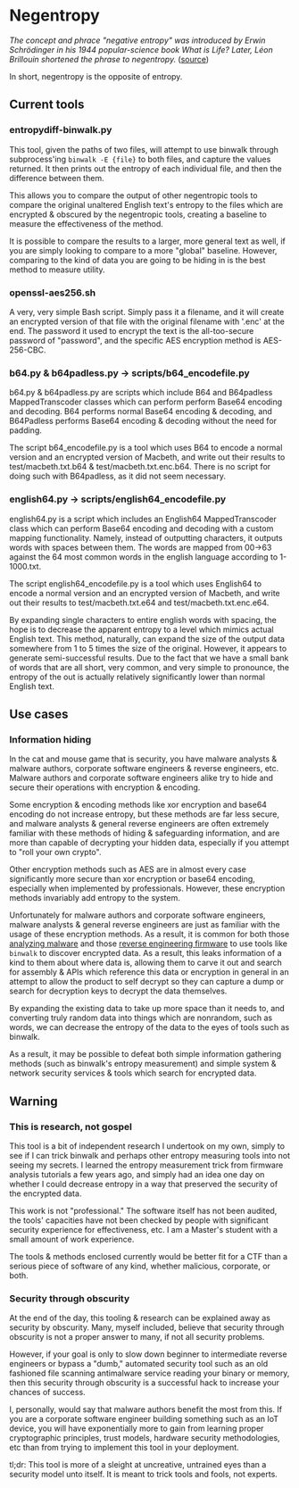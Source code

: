 # Negentropy

*The concept and phrace "negative entropy" was introduced by Erwin Schrödinger in his 1944
popular-science book What is Life? Later, Léon Brillouin shortened the phrase to negentropy.*
([source](https://en.wikipedia.org/wiki/Negentropy))

In short, negentropy is the opposite of entropy.

## Current tools

### entropydiff-binwalk.py
This tool, given the paths of two files, will attempt to use binwalk through subprocess'ing
`binwalk -E {file}` to both files, and capture the values returned. It then prints out the entropy
of each individual file, and then the difference between them.

This allows you to compare the output of other negentropic tools to compare the original unaltered
English text's entropy to the files which are encrypted & obscured by the negentropic tools,
creating a baseline to measure the effectiveness of the method.

It is possible to compare the results to a larger, more general text as well, if you are simply
looking to compare to a more "global" baseline. However, comparing to the kind of data you are
going to be hiding in is the best method to measure utility.

### openssl-aes256.sh
A very, very simple Bash script. Simply pass it a filename, and it will create an encrypted version
of that file with the original filename with '.enc' at the end. The password it used to encrypt the
text is the all-too-secure password of "password", and the specific AES encryption method is
AES-256-CBC.

### b64.py & b64padless.py -> scripts/b64_encodefile.py

b64.py & b64padless.py are scripts which include B64 and B64padless MappedTranscoder classes
which can perform perform Base64 encoding and decoding. B64 performs normal Base64 encoding &
decoding, and B64Padless performs Base64 encoding & decoding without the need for padding.

The script b64_encodefile.py is a tool which uses B64 to encode a normal version and an encrypted
version of Macbeth, and write out their results to test/macbeth.txt.b64 & test/macbeth.txt.enc.b64.
There is no script for doing such with B64padless, as it did not seem necessary.

### english64.py -> scripts/english64_encodefile.py
english64.py is a script which includes an English64 MappedTranscoder class which can perform
Base64 encoding and decoding with a custom mapping functionality. Namely, instead of outputting
characters, it outputs words with spaces between them. The words are mapped from 00->63 against the
64 most common words in the english language according to 1-1000.txt.

The script english64_encodefile.py is a tool which uses English64 to encode a normal version and an
encrypted version of Macbeth, and write out their results to test/macbeth.txt.e64 and
test/macbeth.txt.enc.e64.

By expanding single characters to entire english words with spacing, the hope is to decrease the
apparent entropy to a level which mimics actual English text. This method, naturally, can expand
the size of the output data somewhere from 1 to 5 times the size of the original. However,
it appears to generate semi-successful results. Due to the fact that we have a small bank of words
that are all short, very common, and very simple to pronounce, the entropy of the out is actually
relatively significantly lower than normal English text.

## Use cases

### Information hiding
In the cat and mouse game that is security, you have malware analysts & malware authors, corporate
software engineers & reverse engineers, etc. Malware authors and corporate software engineers alike
try to hide and secure their operations with encryption & encoding.

Some encryption & encoding methods like xor encryption and base64 encoding do not increase entropy,
but these methods are far less secure, and malware analysts & general reverse engineers are often
extremely familiar with these methods of hiding & safeguarding information, and are more than
capable of decrypting your hidden data, especially if you attempt to "roll your own crypto".

Other encryption methods such as AES are in almost every case significantly more secure than xor
encryption or base64 encoding, especially when implemented by professionals. However, these
encryption methods invariably add entropy to the system.

Unfortunately for malware authors and corporate software engineers, malware analysts & general
reverse engineers are just as familiar with the usage of these encryption methods. As a result,
it is common for both those
[analyzing malware](https://securelist.com/looking-for-sophisticated-malware-in-iot-devices/98530/)
and those
[reverse engineering firmware](https://www.refirmlabs.com/reverse-engineering-my-routers-firmware-with-binwalk/)
to use tools like `binwalk` to discover encrypted data. As a result, this leaks information of a kind
to them about where data is, allowing them to carve it out and search for assembly & APIs which
reference this data or encryption in general in an attempt to allow the product to self decrypt
so they can capture a dump or search for decryption keys to decrypt the data themselves.

By expanding the existing data to take up more space than it needs to, and converting truly random
data into things which are nonrandom, such as words, we can decrease the entropy of the data to the
eyes of tools such as binwalk.

As a result, it may be possible to defeat both simple information gathering methods (such as
binwalk's entropy measurement) and simple system & network security services & tools which search
for encrypted data.

## Warning

### This is research, not gospel
This tool is a bit of independent research I undertook on my own, simply to see if I can trick
binwalk and perhaps other entropy measuring tools into not seeing my secrets. I learned the entropy
measurement trick from firmware analysis tutorials a few years ago, and simply had an idea one day
on whether I could decrease entropy in a way that preserved the security of the encrypted data.

This work is not "professional." The software itself has not been audited, the tools' capacities
have not been checked by people with significant security experience for effectiveness, etc. I am
a Master's student with a small amount of work experience.

The tools & methods enclosed currently would be better fit for a CTF than a serious piece of
software of any kind, whether malicious, corporate, or both.

### Security through obscurity
At the end of the day, this tooling & research can be explained away as security by obscurity.
Many, myself included, believe that security through obscurity is not a proper answer to many, if
not all security problems.

However, if your goal is only to slow down beginner to intermediate reverse engineers or bypass a
"dumb," automated security tool such as an old fashioned file scanning antimalware service reading
your binary or memory, then this security through obscurity is a successful hack to increase your
chances of success.

I, personally, would say that malware authors benefit the most from this. If you are a corporate
software engineer building something such as an IoT device, you will have exponentially more to
gain from learning proper cryptographic principles, trust models, hardware security methodologies,
etc than from trying to implement this tool in your deployment.

tl;dr: This tool is more of a sleight at uncreative, untrained eyes than a security model unto
itself. It is meant to trick tools and fools, not experts.
